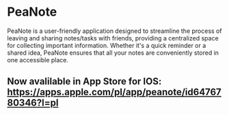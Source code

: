 # PeaNote

PeaNote is a user-friendly application designed to streamline the process of leaving and sharing notes/tasks with friends, providing a centralized space for collecting important information. Whether it's a quick reminder or a shared idea, PeaNote ensures that all your notes are conveniently stored in one accessible place. </br> 

## Now avalilable in App Store for IOS: https://apps.apple.com/pl/app/peanote/id6476780346?l=pl
